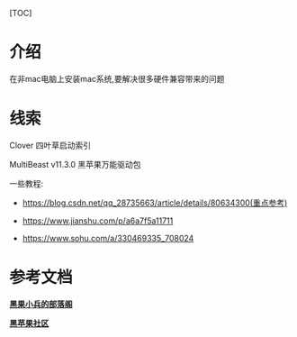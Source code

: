 [TOC]

# 介绍

在非mac电脑上安装mac系统,要解决很多硬件兼容带来的问题

# 线索

Clover 四叶草启动索引

MultiBeast v11.3.0 黑苹果万能驱动包



一些教程:

- https://blog.csdn.net/qq_28735663/article/details/80634300(重点参考)

- https://www.jianshu.com/p/a6a7f5a11711
- https://www.sohu.com/a/330469335_708024





# 参考文档

[**黑果小兵的部落阁**](https://blog.daliansky.net/) 

[**黑苹果社区**](https://osx.cx/tag/%E9%BB%91%E8%8B%B9%E6%9E%9C/)